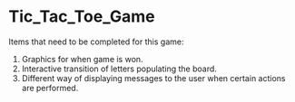 # Tic_Tac_Toe_Game

Items that need to be completed for this game:
1. Graphics for when game is won.
2. Interactive transition of letters populating the board.
3. Different way of displaying messages to the user when certain actions are performed.

